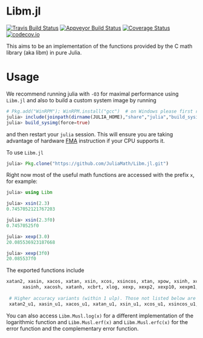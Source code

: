 # Libm.jl

[![Travis Build Status](https://travis-ci.org/JuliaMath/Libm.jl.svg?branch=master)](https://travis-ci.org/JuliaMath/Libm.jl)
[![Appveyor Build Status](https://ci.appveyor.com/api/projects/status/307l6b799amrpvks/branch/master?svg=true)](https://ci.appveyor.com/project/simonbyrne/libm-jl/branch/master)
[![Coverage Status](https://coveralls.io/repos/JuliaMath/Libm.jl/badge.svg?branch=master&service=github)](https://coveralls.io/github/JuliaMath/Libm.jl?branch=master)
[![codecov.io](http://codecov.io/github/JuliaMath/Libm.jl/coverage.svg?branch=master)](http://codecov.io/github/JuliaMath/Libm.jl?branch=master)

This aims to be an implementation of the functions provided by the C math library (aka libm) in pure Julia.

# Usage

We recommend running julia with `-O3` for maximal performance using `Libm.jl` and also to build a custom system image by running
```julia
# Pkg.add("WinRPM"); WinRPM.install("gcc")  # on Windows please first run this line
julia> include(joinpath(dirname(JULIA_HOME),"share","julia","build_sysimg.jl"))
julia> build_sysimg(force=true)
```
and then restart your `julia` session. This will ensure you are taking advantage of hardware [FMA](https://en.wikipedia.org/wiki/FMA_instruction_set) instruction  if your CPU supports it.


To use  `Libm.jl`
```julia
julia> Pkg.clone("https://github.com/JuliaMath/Libm.jl.git")
```

Right now most of the useful math functions are accessed with the prefix `x`, for example:
```julia
julia> using Libm

julia> xsin(2.3)
0.7457052121767203

julia> xsin(2.3f0)
0.74570525f0

julia> xexp(3.0)
20.085536923187668

julia> xexp(3f0)
20.085537f0
```

The exported functions include
```julia
xatan2, xasin, xacos, xatan, xsin, xcos, xsincos, xtan, xpow, xsinh, xcosh, xtanh,
      xasinh, xacosh, xatanh, xcbrt, xlog, xexp, xexp2, xexp10, xexpm1, xlog10, xlog1p, xilogb, xldexp
 
 # Higher accuracy variants (within 1 ulp). Those not listed below are already within 1 ulp.
 xatan2_u1, xasin_u1, xacos_u1, xatan_u1, xsin_u1, xcos_u1, xsincos_u1, xtan_u1, xcbrt_u1, xlog_u1
```


You can also access `Libm.Musl.log(x)`  for a different implementation of the logarithmic function and `Libm.Musl.erf(x)` and `Libm.Musl.erfc(x)` for the error function and the complementary error function. 